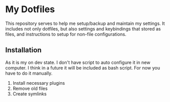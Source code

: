 # My Dotfiles

This repository serves to help me setup/backup and maintain my settings.
It includes not only dotfiles, but also settings and keybindings that stored as files, and instructions to setup for non-file configurations.

## Installation

As it is my on dev state. I don't have script to auto configure it in new computer.
I think in a future it will be included as bash script.
For now you have to do it manually.

1. Install necessary plugins
1. Remove old files
1. Create symlinks
